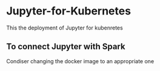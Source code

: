 # Jupyter-for-Kubernetes
This the deployment of Jupyter for kubenretes

## To connect Jupyter with Spark 
Condiser changing the docker image to an appropriate one

